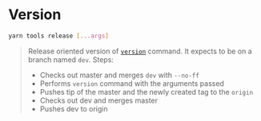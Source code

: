 # Version

```bash
yarn tools release [...args]
```

> Release oriented version of [`version`](version.md) command. It expects to be on a branch named `dev`.
> Steps:
> - Checks out master and merges `dev` with `--no-ff`
> - Performs `version` command with the arguments passed
> - Pushes tip of the master and the newly created tag to the `origin`
> - Checks out dev and merges master
> - Pushes dev to origin
